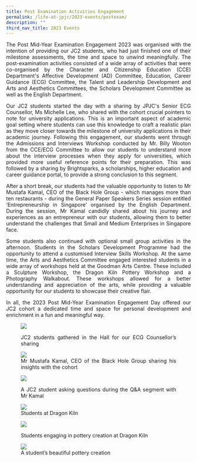 ```yaml
---
title: Post Examination Activities Engagement
permalink: /life-at-jpjc/2023-events/postexam/
description: ""
third_nav_title: 2023 Events
---
```

<div align="justify">

<p> The Post Mid-Year Examination Engagement 2023 was organised with the intention of providing our JC2 students, who had just finished one of their milestone assessments, the time and space to unwind meaningfully. The post-examination activities consisted of a wide array of activities that were co-organised by the Character and Citizenship Education (CCE) Department's Affective Development (AD) Committee, Education, Career Guidance (ECG) Committee, the Talent and Leadership Development and Arts and Aesthetics Committees, the Scholars Development Committee as well as the English Department.</p>

<p>Our JC2 students started the day with a sharing by JPJC's Senior ECG Counsellor, Ms Michelle Lee, who shared with the cohort crucial pointers to note for university applications. This is an important aspect of academic goal setting where students can use this knowledge to craft a realistic plan as they move closer towards the milestone of university applications in their academic journey. Following this engagement, our students went through the Admissions and Interviews Workshop conducted by Mr. Billy Wooton from the CCE/ECG Committee to allow our students to understand more about the interview processes when they apply for universities, which provided more useful reference points for their preparation. This was followed by a sharing by Brightsparks, a scholarships, higher education and career guidance portal, to provide a strong conclusion to this segment.</p>

<p>After a short break, our students had the valuable opportunity to listen to Mr Mustafa Kamal, CEO of the Black Hole Group - which manages more than ten restaurants - during the General Paper Speakers Series session entitled ‘Entrepreneurship in Singapore' organised by the English Department. During the session, Mr Kamal candidly shared about his journey and experiences as an entrepreneur with our students, allowing them to better understand the challenges that Small and Medium Enterprises in Singapore face.</p>

<p>Some students also continued with optional small group activities in the afternoon. Students in the Scholars Development Programme had the opportunity to attend a customised Interview Skills Workshop. At the same time, the Arts and Aesthetics Committee engaged interested students in a wide array of workshops held at the Goodman Arts Centre. These included a Sculpture Workshop, the Dragon Kiln Pottery Workshop and a Photography Walkabout. These workshops allowed for a better understanding and appreciation of the arts, while providing a valuable opportunity for our students to showcase their creative flair.</p>

<p>In all, the 2023 Post Mid-Year Examination Engagement Day offered our JC2 cohort a dedicated time and space for personal development and enrichment in a fun and meaningful way.	</p>
	
<figure>
<img src="/images/Life%20%40%20JPJC/2023%20Events/Post%20Examination%20Activities/postexam1.jpeg">
<figcaption>  

JC2 students gathered in the Hall for our ECG Counsellor’s sharing</figcaption></figure>
	
<figure>
<img src="/images/Life%20%40%20JPJC/2023%20Events/Post%20Examination%20Activities/postexam2.jpeg">
<figcaption> 
Mr Mustafa Kamal, CEO of the Black Hole Group sharing his insights with the cohort</figcaption></figure>
	
<figure>
<img src="/images/Life%20%40%20JPJC/2023%20Events/Post%20Examination%20Activities/postexam3.jpeg">
<figcaption>

A JC2 student asking questions during the Q&amp;A segment with Mr Kamal</figcaption></figure>

<figure>
<img src="/images/Life%20%40%20JPJC/2023%20Events/Post%20Examination%20Activities/postexam4.JPG">
<figcaption>  Students at Dragon Kiln</figcaption></figure>	
	
<figure>
<img src="/images/Life%20%40%20JPJC/2023%20Events/Post%20Examination%20Activities/postexam5.JPG">
<figcaption> 

Students engaging in pottery creation at Dragon Kiln</figcaption></figure>

<figure>
<img src="/images/Life%20%40%20JPJC/2023%20Events/Post%20Examination%20Activities/postexam6.JPG">
<figcaption>     A student’s beautiful pottery creation</figcaption></figure>
	
</div>
